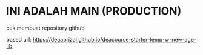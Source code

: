 <h1>INI ADALAH MAIN (PRODUCTION)</h1>
cek membuat repository github

based url: https://deaaprizal.github.io/deacourse-starter-temp-w-new-age-lib
